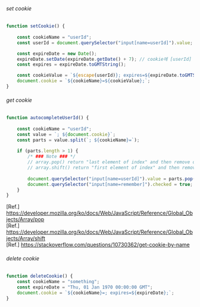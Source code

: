 ###### set cookie
```js
function setCookie() {
		
	const cookieName = "userId";
	const userId = document.querySelector("input[name=userId]").value;

	const expireDate = new Date();
	expireDate.setDate(expireDate.getDate() + 7); // cookie에 [userId] 7일동안 보관
	const expires = expireDate.toGMTString();

	const cookieValue = `${escape(userId)}; expires=${expireDate.toGMTString()};`;
	document.cookie = `${cookieName}=${cookieValue};`;
}
```
  
###### get cookie  
```js
function autocompleteUserId() {
	
	const cookieName = "userId";
	const value = `; ${document.cookie}`;
	const parts = value.split(`; ${cookieName}=`);
	
	if (parts.length > 1) {
		/* ### Note ### */
		// array.pop() return "last element of index" and then remove on original array object
		// array.shift() return "first element of index" and then remove on original array object
		
		document.querySelector("input[name=userId]").value = parts.pop().split(";").shift();
		document.querySelector("input[name=remember]").checked = true;
	}
}
```
[Ref.] https://developer.mozilla.org/ko/docs/Web/JavaScript/Reference/Global_Objects/Array/pop  
[Ref.] https://developer.mozilla.org/ko/docs/Web/JavaScript/Reference/Global_Objects/Array/shift  
[Ref.] https://stackoverflow.com/questions/10730362/get-cookie-by-name  

###### delete cookie  
```js
function deleteCookie() {
	const cookieName = "something";
	const expireDate = "Thu, 01 Jan 1970 00:00:00 GMT";
	document.cookie = `${cookieName}=; expires=${expireDate};`;
}
```
